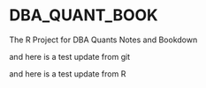 # DBA_QUANT_BOOK
The R Project for DBA Quants Notes and Bookdown

and here is a test update from git

and here is a test update from R
